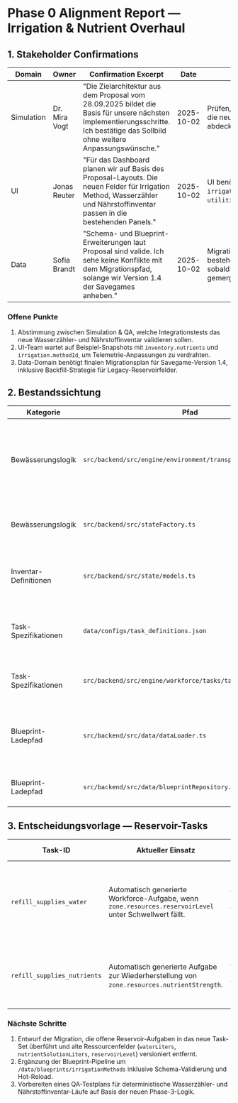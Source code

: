 # Phase 0 Alignment Report — Irrigation & Nutrient Overhaul

## 1. Stakeholder Confirmations

| Domain     | Owner         | Confirmation Excerpt                                                                                                                                                            | Date       | Follow-ups                                                                              |
| ---------- | ------------- | ------------------------------------------------------------------------------------------------------------------------------------------------------------------------------- | ---------- | --------------------------------------------------------------------------------------- |
| Simulation | Dr. Mira Vogt | "Die Zielarchitektur aus dem Proposal vom 28.09.2025 bildet die Basis für unsere nächsten Implementierungsschritte. Ich bestätige das Sollbild ohne weitere Anpassungswünsche." | 2025-10-02 | Prüfen, ob bestehende Tests die neue Wasserzähler-Logik abdecken.                       |
| UI         | Jonas Reuter  | "Für das Dashboard planen wir auf Basis des Proposal-Layouts. Die neuen Felder für Irrigation Method, Wasserzähler und Nährstoffinventar passen in die bestehenden Panels."     | 2025-10-02 | UI benötigt Mockdaten für `irrigation.methodId` und `utilities.lastTickWaterDraw_L`.    |
| Data       | Sofia Brandt  | "Schema- und Blueprint-Erweiterungen laut Proposal sind valide. Ich sehe keine Konflikte mit dem Migrationspfad, solange wir Version 1.4 der Savegames anheben."                | 2025-10-02 | Migration-Skript für bestehende Saves anstoßen, sobald Schema-Änderungen gemerged sind. |

### Offene Punkte

1. Abstimmung zwischen Simulation & QA, welche Integrationstests das neue Wasserzähler- und Nährstoffinventar validieren sollen.
2. UI-Team wartet auf Beispiel-Snapshots mit `inventory.nutrients` und `irrigation.methodId`, um Telemetrie-Anpassungen zu verdrahten.
3. Data-Domain benötigt finalen Migrationsplan für Savegame-Version 1.4, inklusive Backfill-Strategie für Legacy-Reservoirfelder.

## 2. Bestandssichtung

| Kategorie             | Pfad                                                          | Zweck                                                                                                                                                                         |
| --------------------- | ------------------------------------------------------------- | ----------------------------------------------------------------------------------------------------------------------------------------------------------------------------- |
| Bewässerungslogik     | `src/backend/src/engine/environment/transpirationFeedback.ts` | Steuert Rückkopplung von Transpiration auf Zonenressourcen (`waterLiters`, `nutrientSolutionLiters`, `reservoirLevel`) und verbucht Wasser-/Nährstoffverbrauch im Accounting. |
| Bewässerungslogik     | `src/backend/src/stateFactory.ts`                             | Initialisiert Zonenressourcen inklusive `reservoirLevel`, `waterLiters` und `nutrientSolutionLiters` für neue Spiele.                                                         |
| Inventar-Definitionen | `src/backend/src/state/models.ts`                             | Definiert `ZoneResourceState` und `ResourceInventory` (globale Lagerbestände für Wasser/Nährstoffe) als Grundlage für Serialisierung und Engine-Logik.                        |
| Task-Spezifikationen  | `data/configs/task_definitions.json`                          | Beschreibt Workforce-Aufgaben `refill_supplies_water` und `refill_supplies_nutrients` (Kostenmodell, Rollen, Prioritäten).                                                    |
| Task-Spezifikationen  | `src/backend/src/engine/workforce/tasks/taskGenerator.ts`     | Erzeugt Reservoir-bezogene Aufgaben basierend auf `reservoirLevel` und `nutrientStrength` Schwellenwerten.                                                                    |
| Blueprint-Ladepfad    | `src/backend/src/data/dataLoader.ts`                          | Lädt Blueprint-Verzeichnisse (Strains, Devices, Cultivation Methods, Room Purposes) und Preise; zentraler Einstieg für spätere `irrigationMethods`.                           |
| Blueprint-Ladepfad    | `src/backend/src/data/blueprintRepository.ts`                 | Bietet Repository-Abstraktion mit Hot-Reload-Unterstützung für Blueprint-Daten.                                                                                               |

## 3. Entscheidungsvorlage — Reservoir-Tasks

| Task-ID                     | Aktueller Einsatz                                                                                       | Status                           | Risiken beim Abschalten                                                                                                | Empfehlung                                                                                                                                                            |
| --------------------------- | ------------------------------------------------------------------------------------------------------- | -------------------------------- | ---------------------------------------------------------------------------------------------------------------------- | --------------------------------------------------------------------------------------------------------------------------------------------------------------------- |
| `refill_supplies_water`     | Automatisch generierte Workforce-Aufgabe, wenn `zone.resources.reservoirLevel` unter Schwellwert fällt. | Aktiv in Simulation & Savegames. | Bestehende Saves verlassen sich auf Aufgabe für Wasserauffüllung; sofortiges Entfernen würde Zonen ohne Wasser lassen. | Deprecation nach Einführung zonaler `irrigation.methodId`-Flows. Migration: mappe offene Aufgaben auf neue `water_fertilize_plants`-Queue, lösche Feld nach Übergang. |
| `refill_supplies_nutrients` | Automatisch generierte Aufgabe zur Wiederherstellung von `zone.resources.nutrientStrength`.             | Aktiv in Simulation & Savegames. | Entfernung ohne Ersatz verhindert Nährstoffnachschub, bestehende Trigger würden ins Leere laufen.                      | Deprecation mit neuem Inventar- und Mischsystem. Übergangsphase mit paralleler Queue, danach Entfernen samt Generator-Logik.                                          |

### Nächste Schritte

1. Entwurf der Migration, die offene Reservoir-Aufgaben in das neue Task-Set überführt und alte Ressourcenfelder (`waterLiters`, `nutrientSolutionLiters`, `reservoirLevel`) versioniert entfernt.
2. Ergänzung der Blueprint-Pipeline um `/data/blueprints/irrigationMethods` inklusive Schema-Validierung und Hot-Reload.
3. Vorbereiten eines QA-Testplans für deterministische Wasserzähler- und Nährstoffinventar-Läufe auf Basis der neuen Phase-3-Logik.
